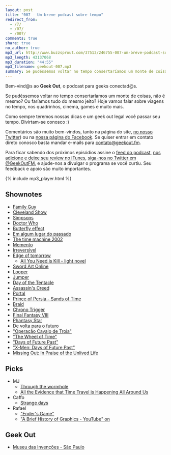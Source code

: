 ```yaml
---
layout: post
title: "007 - Um breve podcast sobre tempo"
redirect_from:
  - /7/
  - /07/
  - /007/
comments: true
share: true
no_author: true
mp3_url: http://www.buzzsprout.com/37513/246755-007-um-breve-podcast-sobre-tempo.mp3
mp3_length: 43137068
mp3_duration: "44:55"
mp3_filename: geekout-007.mp3
summary: Se pudéssemos voltar no tempo consertaríamos um monte de coisas, não é mesmo? Ou faríamos tudo do mesmo jeito? Hoje vamos falar sobre viagens no tempo, nos quadrinhos, cinema, games e muito mais. Como sempre teremos nossas dicas e um geek out legal você passar seu tempo. Divirtam-se conosco :)
---
```


Bem-vind@s ao **Geek Out**, o podcast para geeks conectad@s.

Se pudéssemos voltar no tempo consertaríamos um monte de coisas, não é mesmo? Ou faríamos tudo do mesmo jeito? Hoje vamos falar sobre viagens no tempo, nos quadrinhos, cinema, games e muito mais.

Como sempre teremos nossas dicas e um geek out legal você passar seu tempo. Divirtam-se conosco :)

Comentários são muito bem-vindos, tanto na página do site, [no nosso Twitter](https://twitter.com/geekoutfm)) ou na [nossa página do Facebook](https://www.facebook.com/geekoutfm). Se quiser entrar em contato direto conosco basta mandar e-mails para [contato@geekout.fm](mailto:contato@geekout.fm).

Para ficar sabendo dos próximos episódios assine o [feed do podcast](/feed.xml), [nos adicione e deixe seu review no iTunes](https://itunes.apple.com/br/podcast/geek-out/id956387481), [siga-nos no Twitter em @GeekOutFM](https://twitter.com/GeekoutFM), e ajude-nos a divulgar o programa se você curtiu. Seu feedback e apoio são muito importantes.

{% include mp3_player.html %}

## Shownotes
* [Family Guy](http://www.fox.com/family-guy)
* [Cleveland Show](http://www.imdb.com/title/tt1195935/)
* [Simpsons](http://www.imdb.com/title/tt0096697/)
* [Doctor Who](http://www.bbc.co.uk/programmes/b006q2x0)
* [Butterfly effect](http://www.imdb.com/title/tt0289879/?ref_=nv_sr_2)
* [Em algum lugar do passado](http://www.imdb.com/title/tt0081534/)
* [The time machine 2002](http://www.imdb.com/title/tt0268695/)
* [Memento](http://www.imdb.com/title/tt0209144/)
* [Irreversivel](http://www.imdb.com/title/tt0290673/)
* [Edge of tomorrow](http://www.adorocinema.com/filmes/filme-185030/)
  * [All You Need is Kill - light novel](http://www.amazon.com/All-You-Need-Is-Kill/dp/1421527618)
* [Sword Art Online](http://en.wikipedia.org/wiki/Sword_Art_Online)
* [Looper](http://www.imdb.com/title/tt1276104/)
* [Jumper](http://www.imdb.com/title/tt0489099/)
* [Day of the Tentacle](http://en.wikipedia.org/wiki/Day_of_the_Tentacle)
* [Assassin's Creed](http://en.wikipedia.org/wiki/Assassin%27s_Creed)
* [Portal](http://en.wikipedia.org/wiki/Portal_%28video_game%29)
* [Prince of Persia - Sands of Time](http://en.wikipedia.org/wiki/Prince_of_Persia:_The_Sands_of_Time)
* [Braid](http://braid-game.com/)
* [Chrono Trigger](http://en.wikipedia.org/wiki/Chrono_Trigger)
* [Final Fantasy VIII](http://en.wikipedia.org/wiki/Final_Fantasy_VIII)
* [Phantasy Star](http://en.wikipedia.org/wiki/Phantasy_Star)
* [De volta para o futuro](http://www.imdb.com/title/tt0088763/)
* ["Operação Cavalo de Troia"](http://pt.wikipedia.org/wiki/Opera%C3%A7%C3%A3o_Cavalo_de_Troia)
* ["The Wheel of Time"](http://en.wikipedia.org/wiki/The_Wheel_of_Time)
* ["Days of Future Past"](http://en.wikipedia.org/wiki/Days_of_Future_Past)
* ["X-Men: Days of Future Past"](http://en.wikipedia.org/wiki/X-Men:_Days_of_Future_Past)
* [Missing Out: In Praise of the Unlived Life](http://www.amazon.com/Missing-Out-Praise-Unlived-Life/dp/1250043514)

## Picks
* MJ
  * [Through the wormhole](http://www.sciencechannel.com/tv-shows/through-the-wormhole/)
  * [All the Evidence that Time Travel is Happening All Around Us](http://io9.com/all-the-evidence-that-time-travel-is-happening-all-arou-1446262029)
* Caffo
  * [Strange days](http://www.imdb.com/title/tt0114558/)
* Rafael
  * ["Ender's Game"](http://en.wikipedia.org/wiki/Ender%27s_Game)
  * ["A Brief History of Graphics - YouTube" on ](https://www.youtube.com/watch?v=QyjyWUrHsFc)

## Geek Out
* [Museu das Invenções - São Paulo](http://www.museudasinvencoes.com.br/)